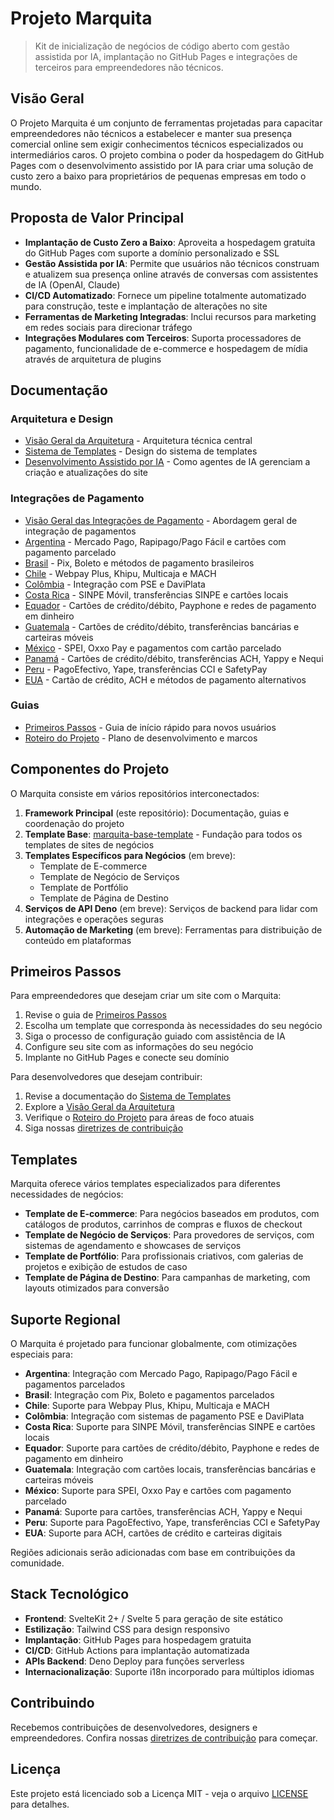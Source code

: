 # Projeto Marquita

> Kit de inicialização de negócios de código aberto com gestão assistida por IA, implantação no GitHub Pages e integrações de terceiros para empreendedores não técnicos.

## Visão Geral

O Projeto Marquita é um conjunto de ferramentas projetadas para capacitar empreendedores não técnicos a estabelecer e manter sua presença comercial online sem exigir conhecimentos técnicos especializados ou intermediários caros. O projeto combina o poder da hospedagem do GitHub Pages com o desenvolvimento assistido por IA para criar uma solução de custo zero a baixo para proprietários de pequenas empresas em todo o mundo.

## Proposta de Valor Principal

- **Implantação de Custo Zero a Baixo**: Aproveita a hospedagem gratuita do GitHub Pages com suporte a domínio personalizado e SSL
- **Gestão Assistida por IA**: Permite que usuários não técnicos construam e atualizem sua presença online através de conversas com assistentes de IA (OpenAI, Claude)
- **CI/CD Automatizado**: Fornece um pipeline totalmente automatizado para construção, teste e implantação de alterações no site
- **Ferramentas de Marketing Integradas**: Inclui recursos para marketing em redes sociais para direcionar tráfego
- **Integrações Modulares com Terceiros**: Suporta processadores de pagamento, funcionalidade de e-commerce e hospedagem de mídia através de arquitetura de plugins

## Documentação

### Arquitetura e Design
- [Visão Geral da Arquitetura](docs/architecture.pt.md) - Arquitetura técnica central
- [Sistema de Templates](docs/template-system.pt.md) - Design do sistema de templates
- [Desenvolvimento Assistido por IA](docs/ai-assisted-development.pt.md) - Como agentes de IA gerenciam a criação e atualizações do site

### Integrações de Pagamento
- [Visão Geral das Integrações de Pagamento](docs/payment-integrations/index.pt.md) - Abordagem geral de integração de pagamentos
- [Argentina](docs/payment-integrations/argentina.pt.md) - Mercado Pago, Rapipago/Pago Fácil e cartões com pagamento parcelado
- [Brasil](docs/payment-integrations/brazil.pt.md) - Pix, Boleto e métodos de pagamento brasileiros
- [Chile](docs/payment-integrations/chile.pt.md) - Webpay Plus, Khipu, Multicaja e MACH
- [Colômbia](docs/payment-integrations/colombia.pt.md) - Integração com PSE e DaviPlata
- [Costa Rica](docs/payment-integrations/costa-rica.pt.md) - SINPE Móvil, transferências SINPE e cartões locais
- [Equador](docs/payment-integrations/ecuador.pt.md) - Cartões de crédito/débito, Payphone e redes de pagamento em dinheiro
- [Guatemala](docs/payment-integrations/guatemala.pt.md) - Cartões de crédito/débito, transferências bancárias e carteiras móveis
- [México](docs/payment-integrations/mexico.pt.md) - SPEI, Oxxo Pay e pagamentos com cartão parcelado
- [Panamá](docs/payment-integrations/panama.pt.md) - Cartões de crédito/débito, transferências ACH, Yappy e Nequi
- [Peru](docs/payment-integrations/peru.pt.md) - PagoEfectivo, Yape, transferências CCI e SafetyPay
- [EUA](docs/payment-integrations/usa.pt.md) - Cartão de crédito, ACH e métodos de pagamento alternativos

### Guias
- [Primeiros Passos](docs/getting-started.pt.md) - Guia de início rápido para novos usuários
- [Roteiro do Projeto](docs/roadmap.pt.md) - Plano de desenvolvimento e marcos

## Componentes do Projeto

O Marquita consiste em vários repositórios interconectados:

1. **Framework Principal** (este repositório): Documentação, guias e coordenação do projeto
2. **Template Base**: [marquita-base-template](https://github.com/iksnae/marquita-base-template) - Fundação para todos os templates de sites de negócios
3. **Templates Específicos para Negócios** (em breve):
   - Template de E-commerce
   - Template de Negócio de Serviços
   - Template de Portfólio
   - Template de Página de Destino
4. **Serviços de API Deno** (em breve): Serviços de backend para lidar com integrações e operações seguras
5. **Automação de Marketing** (em breve): Ferramentas para distribuição de conteúdo em plataformas

## Primeiros Passos

Para empreendedores que desejam criar um site com o Marquita:

1. Revise o guia de [Primeiros Passos](docs/getting-started.pt.md)
2. Escolha um template que corresponda às necessidades do seu negócio
3. Siga o processo de configuração guiado com assistência de IA
4. Configure seu site com as informações do seu negócio
5. Implante no GitHub Pages e conecte seu domínio

Para desenvolvedores que desejam contribuir:

1. Revise a documentação do [Sistema de Templates](docs/template-system.pt.md)
2. Explore a [Visão Geral da Arquitetura](docs/architecture.pt.md)
3. Verifique o [Roteiro do Projeto](docs/roadmap.pt.md) para áreas de foco atuais
4. Siga nossas [diretrizes de contribuição](CONTRIBUTING.pt.md)

## Templates

Marquita oferece vários templates especializados para diferentes necessidades de negócios:

- **Template de E-commerce**: Para negócios baseados em produtos, com catálogos de produtos, carrinhos de compras e fluxos de checkout
- **Template de Negócio de Serviços**: Para provedores de serviços, com sistemas de agendamento e showcases de serviços
- **Template de Portfólio**: Para profissionais criativos, com galerias de projetos e exibição de estudos de caso
- **Template de Página de Destino**: Para campanhas de marketing, com layouts otimizados para conversão

## Suporte Regional

O Marquita é projetado para funcionar globalmente, com otimizações especiais para:

- **Argentina**: Integração com Mercado Pago, Rapipago/Pago Fácil e pagamentos parcelados
- **Brasil**: Integração com Pix, Boleto e pagamentos parcelados
- **Chile**: Suporte para Webpay Plus, Khipu, Multicaja e MACH
- **Colômbia**: Integração com sistemas de pagamento PSE e DaviPlata
- **Costa Rica**: Suporte para SINPE Móvil, transferências SINPE e cartões locais
- **Equador**: Suporte para cartões de crédito/débito, Payphone e redes de pagamento em dinheiro
- **Guatemala**: Integração com cartões locais, transferências bancárias e carteiras móveis
- **México**: Suporte para SPEI, Oxxo Pay e cartões com pagamento parcelado
- **Panamá**: Suporte para cartões, transferências ACH, Yappy e Nequi
- **Peru**: Suporte para PagoEfectivo, Yape, transferências CCI e SafetyPay
- **EUA**: Suporte para ACH, cartões de crédito e carteiras digitais

Regiões adicionais serão adicionadas com base em contribuições da comunidade.

## Stack Tecnológico

- **Frontend**: SvelteKit 2+ / Svelte 5 para geração de site estático
- **Estilização**: Tailwind CSS para design responsivo
- **Implantação**: GitHub Pages para hospedagem gratuita
- **CI/CD**: GitHub Actions para implantação automatizada
- **APIs Backend**: Deno Deploy para funções serverless
- **Internacionalização**: Suporte i18n incorporado para múltiplos idiomas

## Contribuindo

Recebemos contribuições de desenvolvedores, designers e empreendedores. Confira nossas [diretrizes de contribuição](CONTRIBUTING.pt.md) para começar.

## Licença

Este projeto está licenciado sob a Licença MIT - veja o arquivo [LICENSE](LICENSE) para detalhes.